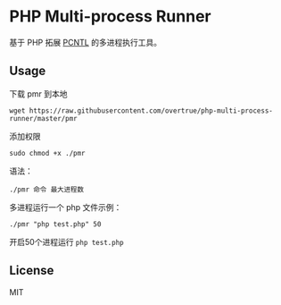 # PHP Multi-process Runner

基于 PHP 拓展 [PCNTL](http://php.net/manual/zh/book.pcntl.php) 的多进程执行工具。

## Usage

下载 pmr 到本地

```shell
wget https://raw.githubusercontent.com/overtrue/php-multi-process-runner/master/pmr 
```

添加权限

```shell
sudo chmod +x ./pmr
```

语法：

```shell
./pmr 命令 最大进程数
```

多进程运行一个 php 文件示例：

```shell
./pmr "php test.php" 50
```
开启50个进程运行 `php test.php`

## License

MIT
